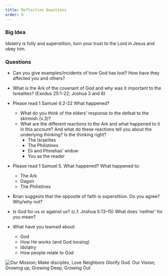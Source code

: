 ```yaml
---
title: Reflection Questions
order: 6
---
```


### Big Idea 
Idolatry is folly and superstition, turn your trust to the Lord in Jesus and obey him.   



### Questions

- Can you give examples/incidents of how God has lost? How have they affected you and others? 
- What is the Ark of the covenant of God and why was it important to the Isrealites? (Exodus 25:1-22; Joshua 3 and 6)
- Please read 1 Samuel 4:2-22 What happened? 
  - What do you think of the elders’ response to the defeat to the skirmish (v.3)? 
  - What are the different reactions to the Ark and what happened to it in this account? And what do these reactions tell you about the underlying thinking? Is the thinking right?
    - The Israelites 
    - The Philistines 
    - Eli and Phinehas’ widow 
    - You as the reader 

- Please read 1 Samuel 5. What happened? What happened to: 
  - The Ark
  - Dagon
  - The Philistines 

- Brian suggests that the opposite of faith is superstition. Do you agree? Why/why not? 

- Is God for us or against us? (c.f. Joshua 5:13–15) What does ‘neither’ for you mean? 

- What have you learned about: 
  - God
  - How He works (and God loosing) 
  - Idolatry 
  - How people relate to God 




![Our Mission; Make disciples, Love Neighbors Glorify God. Our Vision; Growing up, Growing Deep, Growing Out](https://raw.githubusercontent.com/stgeorgeshurstville/bulletin/main/images/upload.JPG)
